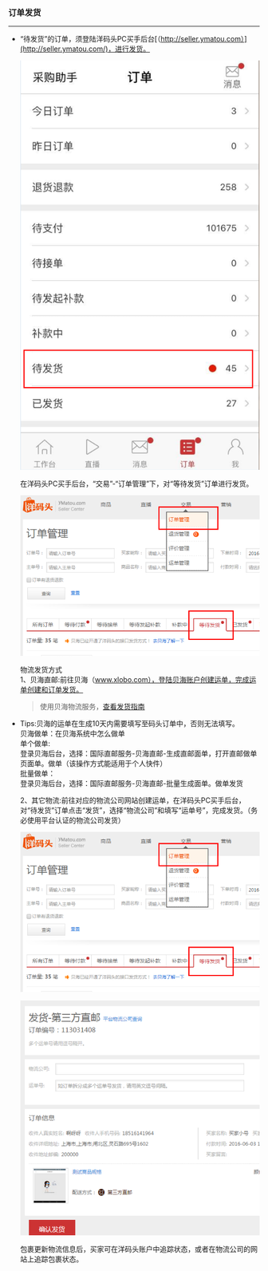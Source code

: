 ### 订单发货

---

* “待发货”的订单，须登陆洋码头PC买手后台[（http://seller.ymatou.com）](http://seller.ymatou.com/)，进行发货。

  ![](/order-management/images/ddfh_1.jpg)

  在洋码头PC买手后台，“交易”-“订单管理”下，对“等待发货”订单进行发货。

  ![](/order-management/images/ddfh_2.jpg)

  物流发货方式  
  1、贝海直邮:前往贝海（www.xlobo.com），登陆贝海账户创建运单，完成运单创建和订单发货。

  > 使用贝海物流服务，[查看发货指南](/logistics/xlobo-logistics/direct-logistic.md)

* Tips:贝海的运单在生成10天内需要填写至码头订单中，否则无法填写。  
  贝海做单：在贝海系统中怎么做单  
  单个做单:  
  登录贝海后台，选择：国际直邮服务-贝海直邮-生成直邮面单，打开直邮做单页面单。做单（该操作方式能适用于个人快件）  
  批量做单：  
  登录贝海后台，选择：国际直邮服务-贝海直邮-批量生成面单。做单发货

  2、其它物流:前往对应的物流公司网站创建运单，在洋码头PC买手后台，对“待发货”订单点击“发货”，选择“物流公司”和填写“运单号”，完成发货。（务必使用平台认证的物流公司发货）

  ![](/order-management/images/ddfh_2.jpg)

  ![](/order-management/images/ddfh_3.jpg)

  包裹更新物流信息后，买家可在洋码头账户中追踪状态，或者在物流公司的网站上追踪包裹状态。



